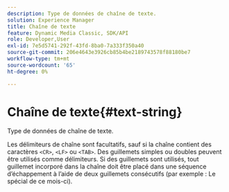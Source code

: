 ```yaml
---
description: Type de données de chaîne de texte.
solution: Experience Manager
title: Chaîne de texte
feature: Dynamic Media Classic, SDK/API
role: Developer,User
exl-id: 7e5d5741-292f-43fd-8ba0-7a333f350a40
source-git-commit: 206e4643e3926cb85b4be2189743578f88180be7
workflow-type: tm+mt
source-wordcount: '65'
ht-degree: 0%

---
```


# Chaîne de texte{#text-string}

Type de données de chaîne de texte.

Les délimiteurs de chaîne sont facultatifs, sauf si la chaîne contient des caractères `<CR>`, `<LF>` ou `<TAB>`. Des guillemets simples ou doubles peuvent être utilisés comme délimiteurs. Si des guillemets sont utilisés, tout guillemet incorporé dans la chaîne doit être placé dans une séquence d’échappement à l’aide de deux guillemets consécutifs (par exemple : Le spécial de ce mois-ci).
